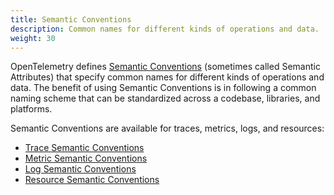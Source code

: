 ```yaml
---
title: Semantic Conventions
description: Common names for different kinds of operations and data.
weight: 30
---
```


OpenTelemetry defines [Semantic Conventions](/docs/specs/semconv/) (sometimes
called Semantic Attributes) that specify common names for different kinds of
operations and data. The benefit of using Semantic Conventions is in following a
common naming scheme that can be standardized across a codebase, libraries, and
platforms.

Semantic Conventions are available for traces, metrics, logs, and
resources:

- [Trace Semantic Conventions](/docs/specs/semconv/general/trace/)
- [Metric Semantic Conventions](/docs/specs/semconv/general/metrics/)
- [Log Semantic Conventions](/docs/specs/semconv/general/logs/)
- [Resource Semantic Conventions](/docs/specs/semconv/resource/)
